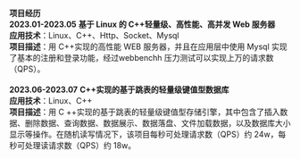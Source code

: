 **项目经历** <br />
**2023.01-2023.05**     **基于 Linux 的 C++轻量级、高性能、高并发 Web 服务器** <br />
**应用技术**：Linux、C++、Http、Socket、Mysql <br />
**项目描述**：用 C++实现的高性能 WEB 服务器，并且在应用层中使用 Mysql 实现了基本的注册和登录功能，经过webbenchh 压力测试可以实现上万的请求数（QPS）。<br />
<br />
**2023.06-2023.07**     **C++实现的基于跳表的轻量级键值型数据库** <br />
**应用技术**：Linux、C++ <br />
**项目描述**：用 C ++实现的基于跳表的轻量级键值型存储引擎，其中包含了插入数据、删除数据、查询数据、数据展示、数据落盘、文件加载数据，以及数据库大小显示等操作。在随机读写情况下，该项目每秒可处理请求数（QPS）约 24w，每秒可处理读请求数（QPS）约 18w。
<br />
